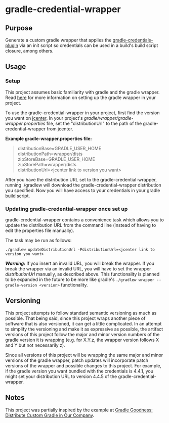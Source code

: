 # gradle-credential-wrapper
## Purpose 
Generate a custom gradle wrapper that applies the [gradle-credentials-plugin][5] via an init script so credentials can be used 
in a build's build script closure, among others.

## Usage

### Setup
This project assumes basic familiarity with gradle and the gradle wrapper. Read [here][3] for more information on setting up the gradle wrapper in your project.

To use the gradle-credential-wrapper in your project, first find the version you want on [jcenter][4]. In your project's *gradle/wrapper/gradle-wrapper.properties* file, set the "distributionUrl" to the path of the gradle-credential-wrapper from jcenter.

**Example gradle-wrapper.properties file:**
>distributionBase=GRADLE_USER_HOME  
distributionPath=wrapper/dists  
zipStoreBase=GRADLE_USER_HOME  
zipStorePath=wrapper/dists  
distributionUrl=\<jcenter link to version you want\>

After you have the distribution URL set to the gradle-credential-wrapper, running ./gradlew will download the gradle-credential-wrapper distribution you specified.
Now you will have access to your credentials in your gradle build script.
### Updating gradle-credential-wrapper once set up
gradle-credential-wrapper contains a convenience task which allows you to update the distribution URL from the command line (instead of having to edit the properties file manually).

The task may be run as follows:

`./gradlew updateDistributionUrl -PdistributionUrl=<jcenter link to version you want>`

**_Warning:_** If you insert an invalid URL, you will break the wrapper.
If you break the wrapper via an invalid URL, you will have to set the wrapper *distributionUrl* manually, as described above.
This functionality is planned to be expanded in the future to be more like gradle's `./gradlew wrapper --gradle-version <version>` functionality. 

 

## Versioning
This project attempts to follow standard semantic versioning as much as possible.
That being said, since this project wraps another piece of software that is also versioned, it can get a little complicated.
In an attempt to simplify the versioning and make it as expressive as possible, the artifact versions of this project follow the major and minor version numbers of the gradle version it is wrapping 
(e.g. for X.Y.z, the wrapper version follows X and Y but not necessarily z).

Since all versions of this project will be wrapping the same major and minor versions of the gradle wrapper, patch updates will incorporate patch versions of the wrapper and possible changes to this project.
For example, if the gradle version you want bundled with the credentials is 4.4.1, you might set your distribution URL to version 4.4.5 of the gradle-credential-wrapper.
 

## Notes
This project was partially inspired by the example at 
[Gradle Goodness: Distribute Custom Gradle in Our Company][1].

[1]: http://mrhaki.blogspot.com/2012/10/gradle-goodness-distribute-custom.html
[2]: https://services.gradle.org/distributions
[3]: https://docs.gradle.org/current/userguide/gradle_wrapper.html
[4]: https://bintray.com/bintray/jcenter
[5]: https://github.com/etiennestuder/gradle-credentials-plugin